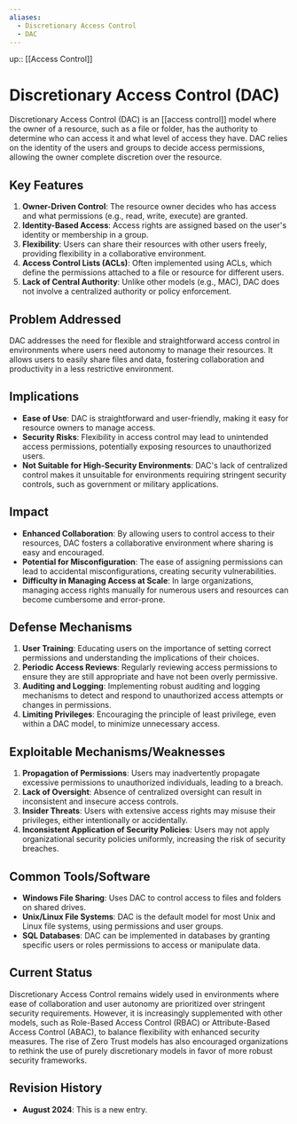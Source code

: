 ```yaml
---
aliases:
  - Discretionary Access Control
  - DAC
---
```

up:: [[Access Control]]

# Discretionary Access Control (DAC)

Discretionary Access Control (DAC) is an [[access control]] model where the owner of a resource, such as a file or folder, has the authority to determine who can access it and what level of access they have. DAC relies on the identity of the users and groups to decide access permissions, allowing the owner complete discretion over the resource.

## Key Features  

1. **Owner-Driven Control**: The resource owner decides who has access and what permissions (e.g., read, write, execute) are granted.
2. **Identity-Based Access**: Access rights are assigned based on the user's identity or membership in a group.
3. **Flexibility**: Users can share their resources with other users freely, providing flexibility in a collaborative environment.
4. **Access Control Lists (ACLs)**: Often implemented using ACLs, which define the permissions attached to a file or resource for different users.
5. **Lack of Central Authority**: Unlike other models (e.g., MAC), DAC does not involve a centralized authority or policy enforcement.

## Problem Addressed  

DAC addresses the need for flexible and straightforward access control in environments where users need autonomy to manage their resources. It allows users to easily share files and data, fostering collaboration and productivity in a less restrictive environment.

## Implications  

- **Ease of Use**: DAC is straightforward and user-friendly, making it easy for resource owners to manage access.
- **Security Risks**: Flexibility in access control may lead to unintended access permissions, potentially exposing resources to unauthorized users.
- **Not Suitable for High-Security Environments**: DAC's lack of centralized control makes it unsuitable for environments requiring stringent security controls, such as government or military applications.

## Impact  

- **Enhanced Collaboration**: By allowing users to control access to their resources, DAC fosters a collaborative environment where sharing is easy and encouraged.
- **Potential for Misconfiguration**: The ease of assigning permissions can lead to accidental misconfigurations, creating security vulnerabilities.
- **Difficulty in Managing Access at Scale**: In large organizations, managing access rights manually for numerous users and resources can become cumbersome and error-prone.

## Defense Mechanisms  

1. **User Training**: Educating users on the importance of setting correct permissions and understanding the implications of their choices.
2. **Periodic Access Reviews**: Regularly reviewing access permissions to ensure they are still appropriate and have not been overly permissive.
3. **Auditing and Logging**: Implementing robust auditing and logging mechanisms to detect and respond to unauthorized access attempts or changes in permissions.
4. **Limiting Privileges**: Encouraging the principle of least privilege, even within a DAC model, to minimize unnecessary access.

## Exploitable Mechanisms/Weaknesses  

1. **Propagation of Permissions**: Users may inadvertently propagate excessive permissions to unauthorized individuals, leading to a breach.
2. **Lack of Oversight**: Absence of centralized oversight can result in inconsistent and insecure access controls.
3. **Insider Threats**: Users with extensive access rights may misuse their privileges, either intentionally or accidentally.
4. **Inconsistent Application of Security Policies**: Users may not apply organizational security policies uniformly, increasing the risk of security breaches.

## Common Tools/Software  

- **Windows File Sharing**: Uses DAC to control access to files and folders on shared drives.
- **Unix/Linux File Systems**: DAC is the default model for most Unix and Linux file systems, using permissions and user groups.
- **SQL Databases**: DAC can be implemented in databases by granting specific users or roles permissions to access or manipulate data.

## Current Status 

Discretionary Access Control remains widely used in environments where ease of collaboration and user autonomy are prioritized over stringent security requirements. However, it is increasingly supplemented with other models, such as Role-Based Access Control (RBAC) or Attribute-Based Access Control (ABAC), to balance flexibility with enhanced security measures. The rise of Zero Trust models has also encouraged organizations to rethink the use of purely discretionary models in favor of more robust security frameworks.

## Revision History

- **August 2024**: This is a new entry.
